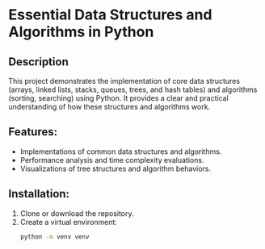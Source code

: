 # Essential Data Structures and Algorithms in Python

## Description
This project demonstrates the implementation of core data structures (arrays, linked lists, stacks, queues, trees, and hash tables) and algorithms (sorting, searching) using Python. It provides a clear and practical understanding of how these structures and algorithms work.

## Features:
- Implementations of common data structures and algorithms.
- Performance analysis and time complexity evaluations.
- Visualizations of tree structures and algorithm behaviors.

## Installation:
1. Clone or download the repository.
2. Create a virtual environment:
   ```bash
   python -m venv venv
